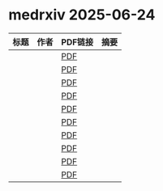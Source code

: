 # medrxiv 2025-06-24

| 标题 | 作者 | PDF链接 |  摘要 |
|------|------|--------|------|
|  |  | [PDF](https://doi.org/10.1101/2025.01.28.25321292) |  |
|  |  | [PDF](https://doi.org/10.1101/2023.11.27.23298986) |  |
|  |  | [PDF](https://doi.org/10.1101/2025.06.12.25329472) |  |
|  |  | [PDF](https://doi.org/10.1101/2025.04.10.25325549) |  |
|  |  | [PDF](https://doi.org/10.1101/2025.05.16.25327804) |  |
|  |  | [PDF](https://doi.org/10.1101/2025.06.21.25330058) |  |
|  |  | [PDF](https://doi.org/10.1101/2025.06.22.25329156) |  |
|  |  | [PDF](https://doi.org/10.1101/2025.06.21.25330061) |  |
|  |  | [PDF](https://doi.org/10.1101/2025.06.21.25330030) |  |
|  |  | [PDF](https://doi.org/10.1101/2025.06.21.25330041) |  |
